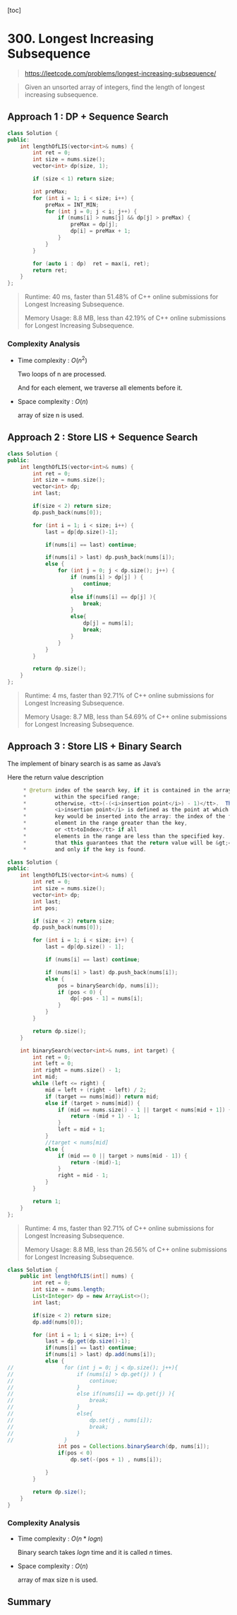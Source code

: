 [toc]

# 300. Longest Increasing Subsequence

> https://leetcode.com/problems/longest-increasing-subsequence/

> Given an unsorted array of integers, find the length of longest increasing subsequence.

## Approach 1 : DP + Sequence Search

```cpp
class Solution {
public:
	int lengthOfLIS(vector<int>& nums) {
	    int ret = 0;
        int size = nums.size();
		vector<int> dp(size, 1);

		if (size < 1) return size;

		int preMax;
		for (int i = 1; i < size; i++) {
			preMax = INT_MIN;
			for (int j = 0; j < i; j++) {
				if (nums[i] > nums[j] && dp[j] > preMax) {
					preMax = dp[j];
					dp[i] = preMax + 1;
				}
			}
		}

		for (auto i : dp)  ret = max(i, ret);
		return ret;
	}
};

```

> Runtime: 40 ms, faster than 51.48% of C++ online submissions for Longest Increasing Subsequence.
>
> Memory Usage: 8.8 MB, less than 42.19% of C++ online submissions for Longest Increasing Subsequence.

### Complexity Analysis

* Time complexity : $O(n^2)$ 

  Two loops of n are processed.

  And for each element, we traverse all elements before it.

* Space complexity : $O( n )$

  array of size n is used.

## Approach 2 :  Store LIS + Sequence Search

```cpp
class Solution {
public:
	int lengthOfLIS(vector<int>& nums) {
		int ret = 0;
		int size = nums.size();
        vector<int> dp;
        int last;

        if(size < 2) return size;
        dp.push_back(nums[0]);

		for (int i = 1; i < size; i++) {
            last = dp[dp.size()-1];

            if(nums[i] == last) continue;

            if(nums[i] > last) dp.push_back(nums[i]);
            else {
                for (int j = 0; j < dp.size(); j++) {
                    if (nums[i] > dp[j] ) {
                        continue;
                    }
                    else if(nums[i] == dp[j] ){
                        break;
                    }
                    else{
                        dp[j] = nums[i];
                        break;
                    }
                }
            }
		}

		return dp.size();
	}
};
```

> Runtime: 4 ms, faster than 92.71% of C++ online submissions for Longest Increasing Subsequence.
>
> Memory Usage: 8.7 MB, less than 54.69% of C++ online submissions for Longest Increasing Subsequence.


## Approach 3 :  Store LIS + Binary Search

The implement of binary search is as same as Java’s 

Here the return value description

```java
     * @return index of the search key, if it is contained in the array
     *         within the specified range;
     *         otherwise, <tt>(-(<i>insertion point</i>) - 1)</tt>.  The
     *         <i>insertion point</i> is defined as the point at which the
     *         key would be inserted into the array: the index of the first
     *         element in the range greater than the key,
     *         or <tt>toIndex</tt> if all
     *         elements in the range are less than the specified key.  Note
     *         that this guarantees that the return value will be &gt;= 0 if
     *         and only if the key is found.

```

> 
>

```cpp
class Solution {
public:
	int lengthOfLIS(vector<int>& nums) {
		int ret = 0;
		int size = nums.size();
		vector<int> dp;
		int last;
		int pos;

		if (size < 2) return size;
		dp.push_back(nums[0]);

		for (int i = 1; i < size; i++) {
			last = dp[dp.size() - 1];

			if (nums[i] == last) continue;

			if (nums[i] > last) dp.push_back(nums[i]);
			else {
				pos = binarySearch(dp, nums[i]);
				if (pos < 0) {
					dp[-pos - 1] = nums[i];
				}
			}
		}

		return dp.size();
	}

	int binarySearch(vector<int>& nums, int target) {
		int ret = 0;
		int left = 0;
		int right = nums.size() - 1;
		int mid;
		while (left <= right) {
			mid = left + (right - left) / 2;
			if (target == nums[mid]) return mid;
			else if (target > nums[mid]) {
				if (mid == nums.size() - 1 || target < nums[mid + 1]) {
					return -(mid + 1) - 1;
				}
				left = mid + 1;
			}
			//target < nums[mid]
			else {
				if (mid == 0 || target > nums[mid - 1]) {
					return -(mid)-1;
				}
				right = mid - 1;
			}
		}

		return 1;
	}
};
```

> Runtime: 4 ms, faster than 92.71% of C++ online submissions for Longest Increasing Subsequence.
>
> Memory Usage: 8.8 MB, less than 26.56% of C++ online submissions for Longest Increasing Subsequence.

```java
class Solution {
    public int lengthOfLIS(int[] nums) {
        int ret = 0;
        int size = nums.length;
        List<Integer> dp = new ArrayList<>();
        int last;

        if(size < 2) return size;
        dp.add(nums[0]);

        for (int i = 1; i < size; i++) {
            last = dp.get(dp.size()-1);
            if(nums[i] == last) continue;
            if(nums[i] > last) dp.add(nums[i]);
            else {
//                for (int j = 0; j < dp.size(); j++){
//                    if (nums[i] > dp.get(j) ) {
//                        continue;
//                    }
//                    else if(nums[i] == dp.get(j) ){
//                        break;
//                    }
//                    else{
//                        dp.set(j , nums[i]);
//                        break;
//                    }
//                }
                int pos = Collections.binarySearch(dp, nums[i]);
                if(pos < 0)
                    dp.set(-(pos + 1) , nums[i]);

            }
        }

        return dp.size();
    }
}

```

### Complexity Analysis

* Time complexity : $O(n*logn)$ 

  Binary search takes $logn$ time and it is called $n$ times.

* Space complexity : $O( n )$

  array of max size n is used.

## Summary